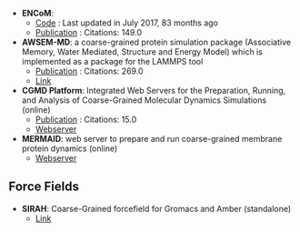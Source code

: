 - **ENCoM**: 
	- [Code](https://github.com/NRGlab/ENCoM) : Last updated in July 2017, 83 months ago
	- [Publication](https://doi.org/10.1093/nar/gkv343) : Citations: 149.0
- **AWSEM-MD**: a coarse-grained protein simulation package (Associative Memory, Water Mediated, Structure and Energy Model) which is implemented as a package for the LAMMPS tool
	- [Publication](https://doi.org/10.1021/jp212541y) : Citations: 269.0
	- [Link](http://awsem-md.org/index.html)
- **CGMD Platform**: Integrated Web Servers for the Preparation, Running, and Analysis of Coarse-Grained Molecular Dynamics Simulations (online)
	- [Publication](https://doi.org/10.3390%2Fmolecules25245934) : Citations: 15.0
	- [Webserver](https://molsim.sci.univr.it/mermaid/begin.php)
- **MERMAID**: web server to prepare and run coarse-grained membrane protein dynamics (online)
	- [Webserver](http://molsim.sci.univr.it/mangesh/index.php)

## Force Fields
- **SIRAH**: Coarse-Grained forcefield for Gromacs and Amber (standalone)
	- [Link](http://www.sirahff.com/)

